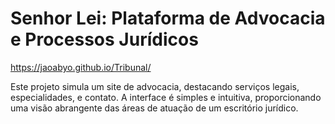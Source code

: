 # Senhor Lei: Plataforma de Advocacia e Processos Jurídicos
https://jaoabyo.github.io/Tribunal/

Este projeto simula um site de advocacia, destacando serviços legais, especialidades, e contato. A interface é simples e intuitiva, proporcionando uma visão abrangente das áreas de atuação de um escritório jurídico.
